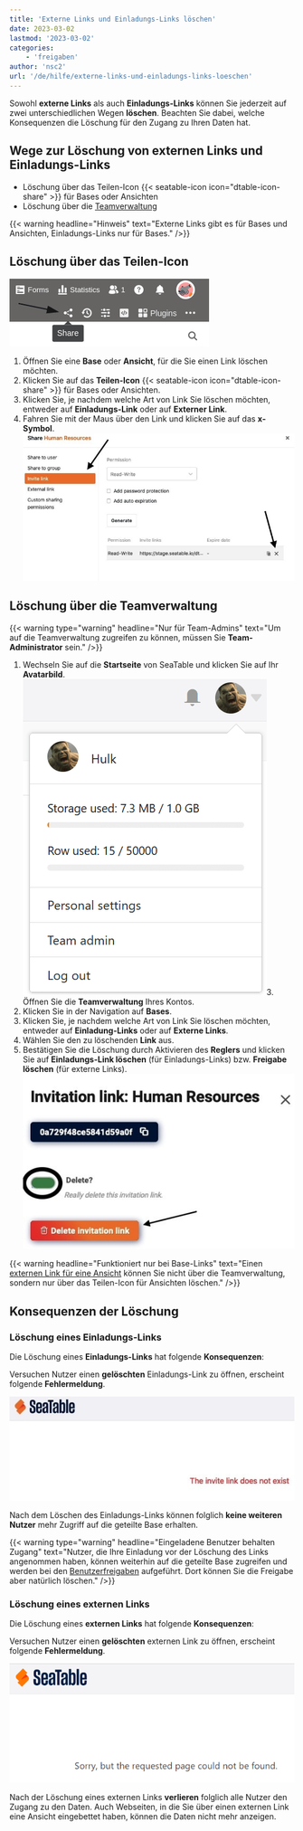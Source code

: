 ```yaml
---
title: 'Externe Links und Einladungs-Links löschen'
date: 2023-03-02
lastmod: '2023-03-02'
categories:
    - 'freigaben'
author: 'nsc2'
url: '/de/hilfe/externe-links-und-einladungs-links-loeschen'
---
```


Sowohl **externe Links** als auch **Einladungs-Links** können Sie jederzeit auf zwei unterschiedlichen Wegen **löschen**. Beachten Sie dabei, welche Konsequenzen die Löschung für den Zugang zu Ihren Daten hat.

## Wege zur Löschung von externen Links und Einladungs-Links

- Löschung über das Teilen-Icon {{< seatable-icon icon="dtable-icon-share" >}} für Bases oder Ansichten
- Löschung über die [Teamverwaltung](https://seatable.io/docs/teamverwaltung-abonnement/die-funktionen-der-teamverwaltung-in-der-uebersicht/)

{{< warning  headline="Hinweis"  text="Externe Links gibt es für Bases und Ansichten, Einladungs-Links nur für Bases." />}}

## Löschung über das Teilen-Icon

![Klicken Sie auf das Teilen-Icon in Ihrer Tabelle](images/share-single-tablesheets-from-the-base-options.png)

1. Öffnen Sie eine **Base** oder **Ansicht**, für die Sie einen Link löschen möchten.
2. Klicken Sie auf das **Teilen-Icon** {{< seatable-icon icon="dtable-icon-share" >}} für Bases oder Ansichten.
3. Klicken Sie, je nachdem welche Art von Link Sie löschen möchten, entweder auf **Einladungs-Link** oder auf **Externer Link**.
4. Fahren Sie mit der Maus über den Link und klicken Sie auf das **x-Symbol**.
   ![Externe Links und Einladungs-Links löschen](images/delete-invitation-and-external-links.jpg)

## Löschung über die Teamverwaltung

{{< warning  type="warning" headline="Nur für Team-Admins"  text="Um auf die Teamverwaltung zugreifen zu können, müssen Sie **Team-Administrator** sein." />}}

1. Wechseln Sie auf die **Startseite** von SeaTable und klicken Sie auf Ihr **Avatarbild**.
   ![Zugriff auf die Teamverwaltung](images/Zugriff-auf-die-Teamverwaltung.png)3. Öffnen Sie die **Teamverwaltung** Ihres Kontos.
2. Klicken Sie in der Navigation auf **Bases**.
3. Klicken Sie, je nachdem welche Art von Link Sie löschen möchten, entweder auf **Einladung-Links** oder auf **Externe Links**.
4. Wählen Sie den zu löschenden **Link** aus.
5. Bestätigen Sie die Löschung durch Aktivieren des **Reglers** und klicken Sie auf **Einladungs-Link löschen** (für Einladungs-Links) bzw. **Freigabe löschen** (für externe Links). ![Bestätigen Sie die Löschung](images/confirm-delete-invitation-and-external-links-way2.jpg)

{{< warning  headline="Funktioniert nur bei Base-Links"  text="Einen [externen Link für eine Ansicht](https://seatable.io/docs/freigaben/externen-link-fuer-eine-ansicht-erstellen/) können Sie nicht über die Teamverwaltung, sondern nur über das Teilen-Icon für Ansichten löschen." />}}

## Konsequenzen der Löschung

### Löschung eines Einladungs-Links

Die Löschung eines **Einladungs-Links** hat folgende **Konsequenzen**:

Versuchen Nutzer einen **gelöschten** Einladungs-Link zu öffnen, erscheint folgende **Fehlermeldung**.

![Fehlermeldung beim Öffnen gelöschter Einladungs-Links](images/fehlermeldung-geloeschter-einladungs-link.jpg)

Nach dem Löschen des Einladungs-Links können folglich **keine weiteren Nutzer** mehr Zugriff auf die geteilte Base erhalten.

{{< warning  type="warning" headline="Eingeladene Benutzer behalten Zugang"  text="Nutzer, die Ihre Einladung vor der Löschung des Links angenommen haben, können weiterhin auf die geteilte Base zugreifen und werden bei den [Benutzerfreigaben](https://seatable.io/docs/freigaben/anlegen-einer-benutzerfreigabe/) aufgeführt. Dort können Sie die Freigabe aber natürlich löschen." />}}

### Löschung eines externen Links

Die Löschung eines **externen Links** hat folgende **Konsequenzen**:

Versuchen Nutzer einen **gelöschten** externen Link zu öffnen, erscheint folgende **Fehlermeldung**.

![Fehlermeldung bei Löschung eines externen Links](images/Fehlermeldung-bei-Loeschung-eines-externen-Links.png)

Nach der Löschung eines externen Links **verlieren** folglich alle Nutzer den Zugang zu den Daten. Auch Webseiten, in die Sie über einen externen Link eine Ansicht eingebettet haben, können die Daten nicht mehr anzeigen.
